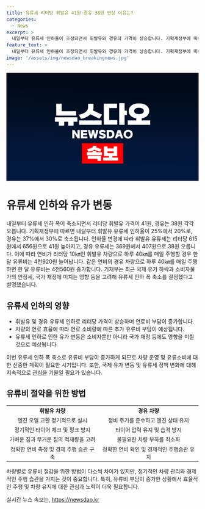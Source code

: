 ```yaml
---
title: 유류세 리터당 휘발유 41원·경유 38원 인상 이유는?
categories:
  - News
excerpt: >
  내일부터 유류세 인하율이 조정되면서 휘발유와 경유의 가격이 상승합니다. 기획재정부에 따르면 휘발유의 유류세 인하율이 25%에서 20%로, 경유는 37%에서 30%로 변경됩니다. 이에 따라 유류세가 올라 연비가 10㎞인 차량의 유류비가 상승할 것으로 예상됩니다. 이번 조정은 국제 유가 하락과 소비자물가의 안정 등을 고려한 결과로, 소비자들의 주유비 부담이 늘어나게 될 전망입니다.
feature_text: >
  내일부터 유류세 인하율이 조정되면서 휘발유와 경유의 가격이 상승합니다. 기획재정부에 따르면 휘발유의 유류세 인하율이 25%에서 20%로, 경유는 37%에서 30%로 변경됩니다. 이에 따라 유류세가 올라 연비가 10㎞인 차량의 유류비가 상승할 것으로 예상됩니다. 이번 조정은 국제 유가 하락과 소비자물가의 안정 등을 고려한 결과로, 소비자들의 주유비 부담이 늘어나게 될 전망입니다.
image: '/assets/img/newsdao_breakingnews.jpg'
---
```


<p><img src="/assets/img/newsdao_breakingnews.jpg" alt="implanttips 속보" /></p>

<h1>유류세 인하와 유가 변동</h1>

<p data-ke-size="size16">내일부터 유류세 인하 폭이 축소되면서 리터당 휘발유 가격이 41원, 경유는 38원 각각 오릅니다. 기획재정부에 따르면 내달부터 휘발유 유류세 인하율이 25%에서 20%로, 경유는 37%에서 30%로 축소됩니다. 인하율 변경에 따라 휘발유 유류세는 리터당 615원에서 656원으로 41원 높아지고, 경유 유류세는 369원에서 407원으로 38원 오릅니다. 이에 따라 연비가 리터당 10㎞인 휘발유 차량으로 하루 40㎞를 매일 주행할 경우 한 달 유류비는 4천920원 늘어납니다. 같은 연비의 경유 차량으로 하루 40㎞를 매일 주행하면 한 달 유류비는 4천560원 증가합니다. 기재부는 최근 국제 유가 하락과 소비자물가의 안정세, 국가 재정에 미치는 영향 등을 고려해 유류세 인하 폭 축소를 결정했다고 설명했습니다.</p>

<h2 data-ke-size="size26">유류세 인하의 영향</h2>

<ul>
  <li>휘발유 및 경유 유류세 인하로 리터당 가격이 상승하며 연료비 부담이 증가합니다.</li>
  <li>차량의 연료 효율에 따라 연료 소비량에 따른 추가 유류비 부담이 예상됩니다.</li>
  <li>유류세 인하로 인한 유가 변동은 소비자뿐만 아니라 국가 재정 등에도 영향을 미칠 것으로 예상됩니다.</li>
</ul>

<p data-ke-size="size16">이번 유류세 인하 폭 축소로 유류비 부담이 증가하게 되므로 차량 운영 및 유류소비에 대한 신중한 계획이 필요한 시기입니다. 또한, 국제 유가 변동 및 유류세 정책 변화에 대해 지속적으로 관심을 기울일 필요가 있습니다.</p>

<h2 data-ke-size="size26">유류비 절약을 위한 방법</h2>

<table>
  <tr>
    <td style="text-align: center; height: 17px;"><b>휘발유 차량</b></td>
    <td style="text-align: center; height: 17px;"><b>경유 차량</b></td>
  </tr>
  <tr>
    <td style="text-align: center; height: 17px;">엔진 오일 교환 정기적으로 실시</td>
    <td style="text-align: center; height: 17px;">정비 주기를 준수하고 엔진 상태 유지</td>
  </tr>
  <tr>
    <td style="text-align: center; height: 17px;">정기적인 타이어 체크 및 펑크 방지</td>
    <td style="text-align: center; height: 17px;">타이어 압력 유지 및 습격 방지</td>
  </tr>
  <tr>
    <td style="text-align: center; height: 17px;">가벼운 짐과 무거운 짐의 적재량을 고려</td>
    <td style="text-align: center; height: 17px;">불필요한 차량 부하를 최소화</td>
  </tr>
  <tr>
    <td style="text-align: center; height: 17px;">정확한 연비 측정 및 경제 주행 습관 구축</td>
    <td style="text-align: center; height: 17px;">정확한 연비 확인 및 경제적인 주행습관 유지</td>
  </tr>
</table>

<p data-ke-size="size16">차량별로 유류비 절감을 위한 방법이 다소씩 차이가 있지만, 정기적인 차량 관리와 경제적인 주행 습관을 가지는 것이 중요합니다. 특히, 유류비 부담이 증가한 상황에서 효율적인 주행 및 차량 유지에 대한 관심과 노력이 더욱 필요합니다.</p>
실시간 뉴스 속보는, <a href="https://newsdao.kr" rel="dofollow">https://newsdao.kr</a>


